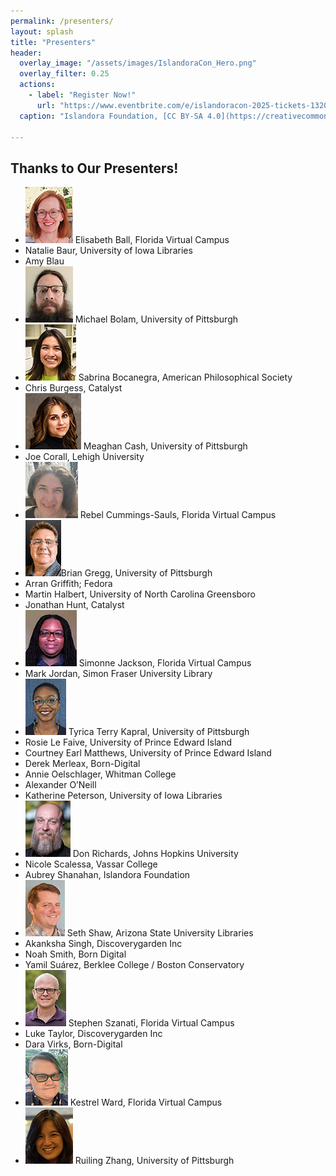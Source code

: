 ```yaml
---
permalink: /presenters/
layout: splash
title: "Presenters"
header:
  overlay_image: "/assets/images/IslandoraCon_Hero.png"
  overlay_filter: 0.25
  actions:
    - label: "Register Now!"
      url: "https://www.eventbrite.com/e/islandoracon-2025-tickets-1320564527049?aff=oddtdtcreator"
  caption: "Islandora Foundation, [CC BY-SA 4.0](https://creativecommons.org/licenses/by-sa/4.0)"

---
```


## Thanks to Our Presenters!

* ![](/assets/images/presenters/ball.png) Elisabeth Ball, Florida Virtual Campus 
* Natalie Baur, University of Iowa Libraries
* Amy Blau
* ![](/assets/images/presenters/bolam.jpg) Michael Bolam, University of Pittsburgh
* ![](/assets/images/presenters/Bocanegra.jpg) Sabrina Bocanegra, American Philosophical Society
* Chris Burgess, Catalyst 
* ![](/assets/images/presenters/cash.jpg) Meaghan Cash, University of Pittsburgh
* Joe Corall, Lehigh University
* ![](/assets/images/presenters/rebel.jpg) Rebel Cummings-Sauls, Florida Virtual Campus
* ![](/assets/images/presenters/gregg.png)Brian Gregg, University of Pittsburgh
* Arran Griffith; Fedora
* Martin Halbert,	University of North Carolina Greensboro
* Jonathan Hunt, Catalyst
* ![](/assets/images/presenters/jackson.jpg) Simonne Jackson, Florida Virtual Campus
* Mark Jordan, Simon Fraser University Library
* ![](/assets/images/presenters/kapral.jpg) Tyrica Terry Kapral, University of Pittsburgh
* Rosie Le Faive, University of Prince Edward Island
* Courtney Earl Matthews,	University of Prince Edward Island
* Derek Merleax, Born-Digital
* Annie Oelschlager, Whitman College
* Alexander O’Neill
* Katherine Peterson, University of Iowa Libraries
* ![](/assets/images/presenters/richards.jpg) Don Richards, Johns Hopkins University
* Nicole Scalessa, Vassar College
* Aubrey Shanahan, Islandora Foundation
* ![](/assets/images/presenters/sshaw.jpg) Seth Shaw, Arizona State University Libraries
* Akanksha Singh, Discoverygarden Inc
* Noah Smith, Born Digital
* Yamil Suárez, Berklee College / Boston Conservatory
* ![](/assets/images/presenters/szanati.jpg) Stephen Szanati, Florida Virtual Campus
* Luke Taylor, Discoverygarden Inc
* Dara Virks, Born-Digital
* ![](/assets/images/presenters/ward.jpg) Kestrel Ward, Florida Virtual Campus
* ![](/assets/images/presenters/zhang.jpg) Ruiling Zhang, University of Pittsburgh


